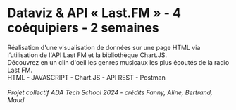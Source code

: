 # Dataviz & API « Last.FM » - 4 coéquipiers - 2 semaines

Réalisation d'une visualisation de données sur une page HTML via l’utilisation de l'API Last FM et la bibliothèque Chart.JS. <br>
Découvrez en un clin d'oeil les genres musicaux les plus écoutés de la radio Last FM.<br>
HTML - JAVASCRIPT - Chart.JS - API REST - Postman<br>
<br>
<i>Projet collectif ADA Tech School 2024 - crédits Fanny, Aline, Bertrand, Maud</i>
